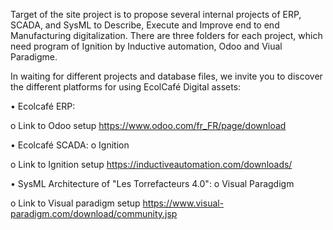 Target of the site project is to propose several internal projects of ERP, SCADA, and SysML to Describe, Execute and Improve end to end Manufacturing digitalization. There are three folders for each project, which need program of Ignition by Inductive automation, Odoo and Viual Paradigme.

In waiting for different projects and database files, we invite you to discover the  different platforms for using EcolCafé Digital assets:

•	Ecolcafé ERP:

o	Link to Odoo setup https://www.odoo.com/fr_FR/page/download

•	Ecolcafé SCADA: o Ignition

o	Link to Ignition setup https://inductiveautomation.com/downloads/

•	SysML Architecture of "Les Torrefacteurs 4.0": o Visual Paragdigm

o	Link to Visual paradigm setup https://www.visual-paradigm.com/download/community.jsp

